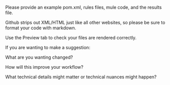 Please provide an example pom.xml, rules files, mule code, and the results file.

Github strips out XML/HTML just like all other websites, so please be sure to format your code with markdown.

Use the Preview tab to check your files are rendered correctly.

If you are wanting to make a suggestion:

What are you wanting changed?

How will this improve your workflow?

What technical details might matter or technical nuances might happen?
